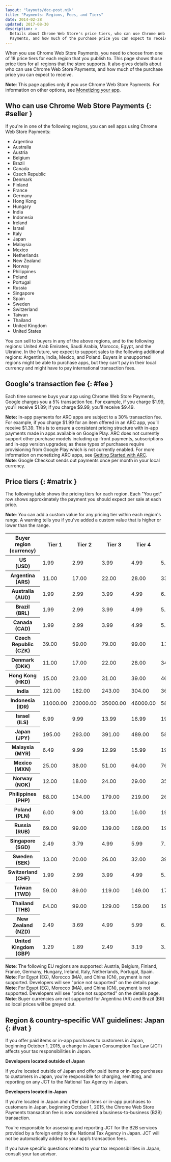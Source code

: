 ```yaml
---
layout: "layouts/doc-post.njk"
title: "Payments: Regions, Fees, and Tiers"
date: 2014-02-28
updated: 2017-08-30
description: >
  Details about Chrome Web Store's price tiers, who can use Chrome Web Store
  Payments, and how much of the purchase price you can expect to receive.
---
```


When you use Chrome Web Store Payments, you need to choose from one of 18 price tiers for each
region that you publish to. This page shows those price tiers for all regions that the store
supports. It also gives details about who can use Chrome Web Store Payments, and how much of the
purchase price you can expect to receive.

<div class="aside aside--note"><b>Note</b>: This page applies only if you use Chrome Web Store Payments. For information on other options, see <a href="money.html">Monetizing your app</a>.</div>

## Who can use Chrome Web Store Payments {: #seller }

If you're in one of the following regions, you can sell apps using Chrome Web Store Payments:

- Argentina
- Australia
- Austria
- Belgium
- Brazil
- Canada
- Czech Republic
- Denmark
- Finland
- France
- Germany
- Hong Kong
- Hungary
- India
- Indonesia
- Ireland
- Israel
- Italy
- Japan
- Malaysia
- Mexico
- Netherlands
- New Zealand
- Norway
- Philippines
- Poland
- Portugal
- Russia
- Singapore
- Spain
- Sweden
- Switzerland
- Taiwan
- Thailand
- United Kingdom
- United States

You can sell to buyers in any of the above regions, and to the following regions: United Arab
Emirates, Saudi Arabia, Morocco, Egypt, and the Ukraine. In the future, we expect to support sales
to the following additional regions: Argentina, India, Mexico, and Poland. Buyers in unsupported
regions might be able to purchase apps, but they can't pay in their local currency and might have to
pay international transaction fees.

## Google's transaction fee {: #fee }

Each time someone buys your app using Chrome Web Store Payments, Google charges you a 5% transaction
fee. For example, if you charge $1.99, you'll receive $1.89; if you charge
$9.99, you'll receive $9.49.

<div class="aside aside--note"><strong>Note:</strong> In-app payments for ARC apps are subject to a 30% transaction fee. For example, if you charge $1.99 for an item offered in an ARC app, you’ll receive $1.39. This is to ensure a consistent pricing structure with in-app payments made in apps available on Google Play. ARC does not currently support other purchase models including up-front payments, subscriptions and in-app version upgrades; as these types of purchases require provisioning from Google Play which is not currently enabled. For more information on monetizing ARC apps, see <a href="https://developer.chrome.com/apps/getstarted_arc">Getting Started with ARC</a>.</div>

<div class="aside aside--note"><b>Note</b>: Google Checkout sends out payments once per month in your local currency.</div>

## Price tiers {: #matrix }

The following table shows the pricing tiers for each region. Each "You get" row shows approximately
the payment you should expect per sale at each price.

<div class="aside aside--note"><b>Note</b>: You can add a custom value for any pricing tier within each region's range. A warning tells you if you've added a custom value that is higher or lower than the range.</div>

<table><tbody><tr><th>Buyer region (currency)</th><th>Tier&nbsp;1</th><th>Tier&nbsp;2</th><th>Tier&nbsp;3</th><th>Tier&nbsp;4</th><th>Tier&nbsp;5</th><th>Tier&nbsp;6</th><th>Tier&nbsp;7</th><th>Tier&nbsp;8</th><th>Tier&nbsp;9</th><th>Tier&nbsp;10</th><th>Tier&nbsp;11</th><th>Tier&nbsp;12</th><th>Tier&nbsp;13</th><th>Tier&nbsp;14</th><th>Tier&nbsp;15</th><th>Tier&nbsp;16</th><th>Tier&nbsp;17</th><th><em>Max</em></th></tr><tr><th>US<br>(USD)</th><td>1.99</td><td>2.99</td><td>3.99</td><td>4.99</td><td>5.99</td><td>6.99</td><td>7.99</td><td>8.99</td><td>9.99</td><td>14.99</td><td>19.99</td><td>24.99</td><td>29.99</td><td>34.99</td><td>39.99</td><td>44.99</td><td>49.99</td><td>1000.00</td></tr><tr><th>Argentina<br>(ARS)</th><td>11.00</td><td>17.00</td><td>22.00</td><td>28.00</td><td>33.00</td><td>39.00</td><td>45.00</td><td>50.00</td><td>56.00</td><td>83.00</td><td>111.00</td><td>139.00</td><td>167.00</td><td>195.00</td><td>223.00</td><td>251.00</td><td>278.00</td><td>5570.00</td></tr><tr><th>Australia<br>(AUD)</th><td>1.99</td><td>2.99</td><td>3.99</td><td>4.99</td><td>6.99</td><td>7.99</td><td>8.99</td><td>9.99</td><td>10.99</td><td>15.99</td><td>21.99</td><td>26.99</td><td>32.99</td><td>37.99</td><td>44.99</td><td>48.99</td><td>53.99</td><td>1090.00</td></tr><tr><th>Brazil<br>(BRL)</th><td>1.99</td><td>2.99</td><td>3.99</td><td>4.99</td><td>5.99</td><td>6.99</td><td>7.99</td><td>8.99</td><td>9.99</td><td>14.99</td><td>19.99</td><td>24.99</td><td>29.99</td><td>34.99</td><td>39.99</td><td>44.99</td><td>49.99</td><td>1000.00</td></tr><tr><th>Canada<br>(CAD)</th><td>1.99</td><td>2.99</td><td>3.99</td><td>4.99</td><td>5.99</td><td>6.99</td><td>7.99</td><td>8.99</td><td>9.99</td><td>14.99</td><td>19.99</td><td>24.99</td><td>29.99</td><td>34.99</td><td>39.99</td><td>44.99</td><td>49.99</td><td>1030.00</td></tr><tr><th>Czech Republic<br>(CZK)</th><td>39.00</td><td>59.00</td><td>79.00</td><td>99.00</td><td>119.00</td><td>139.00</td><td>149.00</td><td>169.00</td><td>199.00</td><td>299.00</td><td>399.00</td><td>499.00</td><td>549.00</td><td>649.00</td><td>749.00</td><td>849.00</td><td>949.00</td><td>20000.00</td></tr><tr><th>Denmark<br>(DKK)</th><td>11.00</td><td>17.00</td><td>22.00</td><td>28.00</td><td>34.00</td><td>39.00</td><td>45.00</td><td>51.00</td><td>56.00</td><td>84.00</td><td>112.00</td><td>140.00</td><td>169.00</td><td>197.00</td><td>225.00</td><td>253.00</td><td>281.00</td><td>5620.00</td></tr><tr><th>Hong Kong<br>(HKD)</th><td>15.00</td><td>23.00</td><td>31.00</td><td>39.00</td><td>46.00</td><td>54.00</td><td>62.00</td><td>70.00</td><td>78.00</td><td>116.00</td><td>155.00</td><td>194.00</td><td>233.00</td><td>272.00</td><td>310.00</td><td>349.00</td><td>388.00</td><td>7760.00</td></tr><tr><th>India<br></th><td>121.00</td><td>182.00</td><td>243.00</td><td>304.00</td><td>365.00</td><td>426.00</td><td>487.00</td><td>548.00</td><td>609.00</td><td>914.00</td><td>1219.00</td><td>1524.00</td><td>1829.00</td><td>2134.00</td><td>2439.00</td><td>2744.00</td><td>3049.00</td><td>61000.00</td></tr><tr><th>Indonesia<br>(IDR)</th><td>11000.00</td><td>23000.00</td><td>35000.00</td><td>46000.00</td><td>58000.00</td><td>70000.00</td><td>81000.00</td><td>93000.00</td><td>100000.00</td><td>115000.00</td><td>175000.00</td><td>230000.00</td><td>290000.00</td><td>350000.00</td><td>400000.00</td><td>450000.00</td><td>525000.00</td><td>580000.00</td></tr><tr><th>Israel<br>(ILS)</th><td>6.99</td><td>9.99</td><td>13.99</td><td>16.99</td><td>19.99</td><td>23.99</td><td>27.99</td><td>30.99</td><td>34.99</td><td>51.99</td><td>69.99</td><td>86.99</td><td>104.99</td><td>121.99</td><td>139.99</td><td>156.99</td><td>174.99</td><td>3490.00</td></tr><tr><th>Japan<br>(JPY)</th><td>195.00</td><td>293.00</td><td>391.00</td><td>489.00</td><td>587.00</td><td>685.00</td><td>783.00</td><td>881.00</td><td>979.00</td><td>1469.00</td><td>1959.00</td><td>2449.00</td><td>2939.00</td><td>3429.00</td><td>3919.00</td><td>4409.00</td><td>4899.00</td><td>98000.00</td></tr><tr><th>Malaysia<br>(MYR)</th><td>6.49</td><td>9.99</td><td>12.99</td><td>15.99</td><td>19.99</td><td>22.99</td><td>25.99</td><td>29.99</td><td>32.99</td><td>49.99</td><td>64.99</td><td>79.99</td><td>99.99</td><td>114.99</td><td>129.99</td><td>149.99</td><td>164.99</td><td>33000.00</td></tr><tr><th>Mexico<br>(MXN)</th><td>25.00</td><td>38.00</td><td>51.00</td><td>64.00</td><td>76.00</td><td>89.00</td><td>102.00</td><td>115.00</td><td>127.00</td><td>191.00</td><td>255.00</td><td>319.00</td><td>382.00</td><td>446.00</td><td>510.00</td><td>574.00</td><td>637.00</td><td>12750.00</td></tr><tr><th>Norway<br>(NOK)</th><td>12.00</td><td>18.00</td><td>24.00</td><td>29.00</td><td>35.00</td><td>41.00</td><td>47.00</td><td>53.00</td><td>59.00</td><td>88.00</td><td>118.00</td><td>147.00</td><td>177.00</td><td>206.00</td><td>236.00</td><td>265.00</td><td>294.00</td><td>5890.00</td></tr><tr><th>Philippines<br>(PHP)</th><td>88.00</td><td>134.00</td><td>179.00</td><td>219.00</td><td>269.00</td><td>314.00</td><td>359.00</td><td>399.00</td><td>449.00</td><td>669.00</td><td>899.00</td><td>1099.00</td><td>1299.00</td><td>1599.00</td><td>1799.00</td><td>1999.00</td><td>2199.00</td><td>44710.00</td></tr><tr><th>Poland<br>(PLN)</th><td>6.00</td><td>9.00</td><td>13.00</td><td>16.00</td><td>19.00</td><td>22.00</td><td>25.00</td><td>28.00</td><td>32.00</td><td>48.00</td><td>63.00</td><td>79.00</td><td>95.00</td><td>111.00</td><td>127.00</td><td>143.00</td><td>158.00</td><td>3710.00</td></tr><tr><th>Russia<br>(RUB)</th><td>69.00</td><td>99.00</td><td>139.00</td><td>169.00</td><td>199.00</td><td>239.00</td><td>269.00</td><td>299.00</td><td>339.00</td><td>499.00</td><td>679.00</td><td>849.00</td><td>999.00</td><td>1199.00</td><td>1399.00</td><td>1499.00</td><td>1699.00</td><td>37000.00</td></tr><tr><th>Singapore<br>(SGD)</th><td>2.49</td><td>3.79</td><td>4.99</td><td>5.99</td><td>7.99</td><td>8.99</td><td>9.99</td><td>11.99</td><td>12.99</td><td>18.99</td><td>24.99</td><td>31.99</td><td>37.99</td><td>44.99</td><td>49.99</td><td>56.99</td><td>62.99</td><td>1270.00</td></tr><tr><th>Sweden<br>(SEK)</th><td>13.00</td><td>20.00</td><td>26.00</td><td>32.00</td><td>39.00</td><td>46.00</td><td>52.00</td><td>59.00</td><td>65.00</td><td>98.00</td><td>130.00</td><td>163.00</td><td>195.00</td><td>228.00</td><td>260.00</td><td>293.00</td><td>325.00</td><td>6500.00</td></tr><tr><th>Switzerland<br>(CHF)</th><td>1.99</td><td>2.99</td><td>3.99</td><td>4.99</td><td>5.99</td><td>6.49</td><td>7.49</td><td>7.99</td><td>8.99</td><td>13.99</td><td>18.99</td><td>22.99</td><td>27.99</td><td>32.99</td><td>36.99</td><td>41.99</td><td>46.99</td><td>930.00</td></tr><tr><th>Taiwan<br>(TWD)</th><td>59.00</td><td>89.00</td><td>119.00</td><td>149.00</td><td>179.00</td><td>209.00</td><td>239.00</td><td>279.00</td><td>299.00</td><td>449.00</td><td>599.00</td><td>749.00</td><td>899.00</td><td>1049.00</td><td>1199.00</td><td>1399.00</td><td>1499.00</td><td>30300.00</td></tr><tr><th>Thailand<br>(THB)</th><td>64.00</td><td>99.00</td><td>129.00</td><td>159.00</td><td>199.00</td><td>229.00</td><td>259.00</td><td>299.00</td><td>324.00</td><td>499.00</td><td>649.00</td><td>799.00</td><td>999.00</td><td>1149.00</td><td>1299.00</td><td>1449.00</td><td>1599.00</td><td>32500.00</td></tr><tr><th>New Zealand<br>(NZD)</th><td>2.49</td><td>3.69</td><td>4.99</td><td>5.99</td><td>6.99</td><td>8.99</td><td>9.99</td><td>10.99</td><td>11.99</td><td>18.99</td><td>24.99</td><td>29.99</td><td>34.99</td><td>44.99</td><td>49.99</td><td>54.99</td><td>59.99</td><td>1240.00</td></tr><tr><th>United Kingdom<br>(GBP)</th><td>1.29</td><td>1.89</td><td>2.49</td><td>3.19</td><td>3.79</td><td>4.49</td><td>5.09</td><td>5.69</td><td>6.39</td><td>9.59</td><td>12.99</td><td>15.99</td><td>18.99</td><td>21.99</td><td>25.99</td><td>28.99</td><td>31.99</td><td>640.00</td></tr></tbody></table>

<div class="aside aside--note"><b>Note</b>: The following EU regions are supported: Austria, Belgium, Finland, France, Germany, Hungary, Ireland, Italy, Netherlands, Portugal, Spain.</div>

<div class="aside aside--note"><b>Note</b>: For Egypt (EG), Morocco (MA), and China (CN), payment is not supported. Developers will see "price not supported" on the details page.</div>

<div class="aside aside--note"><b>Note</b>: For Egypt (EG), Morocco (MA), and China (CN), payment is not supported. Developers will see "price not supported" on the details page.</div>

<div class="aside aside--note"><b>Note</b>: Buyer currencies are not supported for Argentina (AR) and Brazil (BR) so local prices will be greyed out.</div>

## Region & country-specific VAT guidelines: Japan {: #vat }

If you offer paid items or in-app purchases to customers in Japan, beginning October 1, 2015, a
change in Japan Consumption Tax Law (JCT) affects your tax responsibilities in Japan.

**Developers located outside of Japan**

If you’re located outside of Japan and offer paid items or in-app purchases to customers in Japan,
you’re responsible for charging, remitting, and reporting on any JCT to the National Tax Agency in
Japan.

**Developers located in Japan**

If you’re located in Japan and offer paid items or in-app purchases to customers in Japan, beginning
October 1, 2015, the Chrome Web Store Payments transaction fee is now considered a
business-to-business (B2B) transaction.

You’re responsible for assessing and reporting JCT for the B2B services provided by a foreign entity
to the National Tax Agency in Japan. JCT will not be automatically added to your app’s transaction
fees.

If you have specific questions related to your tax responsibilities in Japan, consult your tax
advisor.

[1]: /docs/webstore/money
[2]: /docs/apps/getstarted_arc

